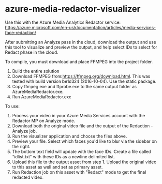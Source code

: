 # azure-media-redactor-visualizer
Use this with the Azure Media Analytics Redactor service: https://azure.microsoft.com/en-us/documentation/articles/media-services-face-redaction/

After submitting an Analyze pass in the cloud, download the output and use this tool to visualize and preview the output, and help select IDs to select for Redact phase in the cloud.

To compile, you must download and place FFMPEG into the project folder.

1. Build the entire solution
2. Download FFMPEG from:https://ffmpeg.org/download.html. This was tested with build version be1d324 (2016-10-04). Use the static package.
3. Copy ffmpeg.exe and ffprobe.exe to the same output folder as AzureMediaRedactor.exe.
4. Run AzureMediaRedactor.exe

To use:

1. Process your video in your Azure Media Services account with the Redactor MP on Analyze mode.
2. Download both the original video file and the output of the Redaction - Analyze job.
3. Run the visualizer application and choose the files above.
4. Preview your file. Select which faces you'd like to blur via the sidebar on the right.
5. The bottom text field will update with the face IDs. Create a file called "idlist.txt" with these IDs as a newline delimited list.
6. Upload this file to the output asset from step 1. Upload the original video to this asset as well and set as primary asset.
7. Run Redaction job on this asset with "Redact" mode to get the final redacted video.
